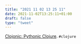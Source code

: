 ```yaml
---
title: "2021 11 02 13 25 11"
date: 2021-11-02T13:25:11+01:00
draft: false
type: "tweet"
---
```

[Clojonic: Pythonic Clojure](https://amontalenti.com/2014/11/02/clojonic). `#clojure`
